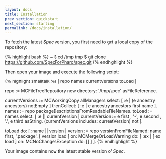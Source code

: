 ```yaml
---
layout: docs
title: Installation
prev_section: quickstart
next_section: starting
permalink: /docs/installation/
---
```


To fetch the latest *Spec* version, you first need to get a local copy of the repository:

{% highlight bash %}
~ $ cd /tmp
tmp $ git clone https://github.com/SpecForPharo/spec.git
{% endhighlight %}

Then open your image and execute the following script:

{% highlight smalltalk %}
| repo names currentVersions toLoad |

repo := MCFileTreeRepository new directory: '/tmp/spec' asFileReference.

currentVersions := MCWorkingCopy allManagers
	select: [ :e | (e ancestry ancestors) notEmpty ]
	thenCollect: [ :e | e ancestry ancestors first name ].
names := repo packageDescriptionsFromReadableFileNames.
toLoad := names select: [ :e || currentVersion | 
	currentVersion := e first , '-', e second , '.', e third asString.
	(currentVersions includes: currentVersion) not ].

toLoad do: [ :name || version |
	version := repo versionFromFileNamed: name first, '.package'.
	[ version load ]
		on: MCMergeOrLoadWarning
		do: [ :ex | [ ex load  ] on: MCNoChangesException do: [] ] ].
{% endhighlight %}

Your image contains now the latest stable version of *Spec*.